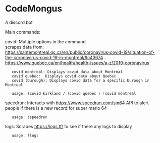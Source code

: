 # CodeMongus
A discord bot

Main commands:

covid: Multiple options in the command  
       scrapes data from:  
       https://santemontreal.qc.ca/en/public/coronavirus-covid-19/situation-of-the-coronavirus-covid-19-in-montreal/#c43674  
       https://www.quebec.ca/en/health/health-issues/a-z/2019-coronavirus  
       
       covid montreal: Displays covid data about Montreal  
       covid quebec:  Displays covid data about Quebec  
       covid (burough): Displays covid data for a specific burough in Montreal  
       
       usage: !covid kirkland / !covid quebec / !covid montreal

speedrun: Interacts with https://www.speedrun.com/sm64 API to alert people if there is a new record for super mario 64

       usage: !speedrun
       
logs: Scrapes https://logs.tf/ to see if there any logs to display

       usage: !logs
